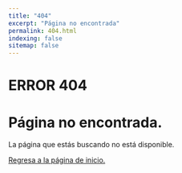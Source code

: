 ```yaml
---
title: "404"
excerpt: "Página no encontrada"
permalink: 404.html
indexing: false
sitemap: false
---
```


<p></p>
<p></p>
<p></p>
<p></p>
<p></p>
<p></p>

# ERROR 404
# Página no encontrada.

<p></p>
<p></p>

La página que estás buscando no está disponible.  

<p></p>

[Regresa a la página de inicio.](/)
